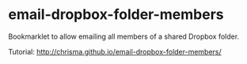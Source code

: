 email-dropbox-folder-members
============================

Bookmarklet to allow emailing all members of a shared Dropbox folder.

Tutorial: http://chrisma.github.io/email-dropbox-folder-members/
